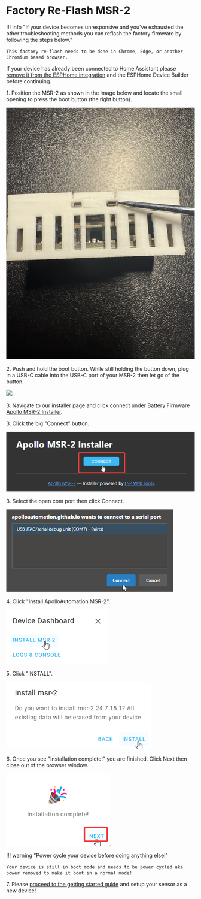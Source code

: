 # Factory Re-Flash MSR-2

!!! info "If your device becomes unresponsive and you've exhausted the other troubleshooting methods you can reflash the factory firmware by following the steps below."

    This factory re-flash needs to be done in Chrome, Edge, or another Chromium based browser.

If your device has already been connected to Home Assistant please <a href="https://wiki.apolloautomation.com/products/general/troubleshooting/removing-device-from-home-assistant" target="_blank" rel="noreferrer nofollow noopener">remove it from the ESPHome integration</a> and the ESPHome Device Builder before continuing.

1\. Position the MSR-2 as shown in the image below and locate the small opening to press the boot button (the right button).

![](assets/msr-2-boot-button.jpg)

2\. Push and hold the boot button. While still holding the button down, plug in a USB-C cable into the USB-C port of your MSR-2 then let go of the button.

![](assets/air-1-boot-button.jpg)

3\. Navigate to our installer page and click connect under Battery Firmware <a href="https://apolloautomation.github.io/MSR-2/" target="_blank" rel="noreferrer nofollow noopener">Apollo MSR-2 Installer</a>.

3\. Click the big "Connect" button.

![](assets/msr-2-reflash-pic-1.png)

3\. Select the open com port then click Connect.

![](assets/msr-2-reflash-pic-2.png)

4\. Click "Install ApolloAutomation.MSR-2".

![](assets/msr-2-reflash-pic-3.png)

5\. Click "INSTALL".

![](assets/msr-2-reflash-pic-4.png)

6\. Once you see "Installation complete!" you are finished. Click Next then close out of the browser window.

![](../../air1/troubleshooting/assets/air-1-reflash-pic-5.png)

!!! warning "Power cycle your device before doing anything else!"

    Your device is still in boot mode and needs to be power cycled aka power removed to make it boot in a normal mode!

7\. Please <a href="https://wiki.apolloautomation.com/products/general/setup/getting-started-air1/" target="_blank" rel="noreferrer nofollow noopener">proceed to the getting started guide</a> and setup your sensor as a new device!